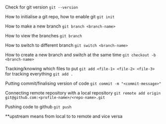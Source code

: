 Check for git version
`git --version`

How to initialise a git repo, how to enable git
`git init`

How to make a new branch
`git branch <branch-name>`

How to view the branches
`git branch`

How to switch to different branch
`git switch <branch-name>`

How to create a new branch and switch at the same time
`git checkout -b <branch-name>`

Tracking/knowing which files to put
`git add <file-1> <file-2> <file-3>`
for tracking everything
`git add .`

Putting commit/finalising version of code
`git commit -m "<commit-message>"`

Connecting remote repository with a local repository
`git remote add origin git@github.com:<profile-name>/<repo-name>.git`

Pushing code to github
`git push`


**upstream means from local to to remote and vice versa
